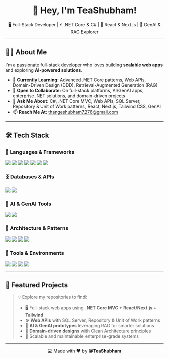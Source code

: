 <h1 align="center">👋 Hey, I'm TeaShubham!</h1>
<p align="center">
  🖥️ Full-Stack Developer | ⚡ .NET Core & C# | 🚀 React & Next.js | 🤖 GenAI & RAG Explorer
</p>

---

## 👨‍💻 About Me

I'm a passionate full-stack developer who loves building **scalable web apps** and exploring **AI-powered solutions**.  

- 🌱 **Currently Learning:** Advanced .NET Core patterns, Web APIs, Domain-Driven Design (DDD), Retrieval-Augmented Generation (RAG)  
- 🔭 **Open to Collaborate:** On full-stack platforms, AI/GenAI apps, enterprise .NET solutions, and domain-driven projects  
- 💬 **Ask Me About:** C#, .NET Core MVC, Web APIs, SQL Server, Repository & Unit of Work patterns, React, Next.js, Tailwind CSS, GenAI  
- 📫 **Reach Me At:** [thangeshubham7276@gmail.com](mailto:thangeshubham7276@gmail.com)

---

## 🛠️ Tech Stack

### 🚀 Languages & Frameworks
<p>
  <img src="https://img.shields.io/badge/C%23-239120?style=flat&logo=c-sharp&logoColor=white" />
  <img src="https://img.shields.io/badge/.NET_Core-512BD4?style=flat&logo=.net&logoColor=white" />
  <img src="https://img.shields.io/badge/ASP.NET_MVC-512BD4?style=flat&logo=.net&logoColor=white" />
  <img src="https://img.shields.io/badge/JavaScript-F7DF1E?style=flat&logo=javascript&logoColor=black" />
  <img src="https://img.shields.io/badge/React-61DAFB?style=flat&logo=react&logoColor=black" />
  <img src="https://img.shields.io/badge/Next.js-000000?style=flat&logo=next.js&logoColor=white" />
  <img src="https://img.shields.io/badge/Tailwind_CSS-38B2AC?style=flat&logo=tailwind-css&logoColor=white" />
</p>

### 🗄️ Databases & APIs
<p>
  <img src="https://img.shields.io/badge/SQL_Server-CC2927?style=flat&logo=microsoft-sql-server&logoColor=white" />
  <img src="https://img.shields.io/badge/Web_API-007ACC?style=flat&logo=webhook&logoColor=white" />
</p>

### 🤖 AI & GenAI Tools
<p>
  <img src="https://img.shields.io/badge/GenAI-%23667EEA?style=flat&logo=OpenAI&logoColor=white" />
  <img src="https://img.shields.io/badge/RAG-%234B8BBE?style=flat&logo=semantic-web&logoColor=white" />
</p>

### 🧭 Architecture & Patterns
<p>
  <img src="https://img.shields.io/badge/Repository_Pattern-FF6F61?style=flat&logo=repository&logoColor=white" />
  <img src="https://img.shields.io/badge/Unit_of_Work-4CAF50?style=flat&logo=database&logoColor=white" />
  <img src="https://img.shields.io/badge/Domain-Driven_Design-6A5ACD?style=flat&logo=uml&logoColor=white" />
  <img src="https://img.shields.io/badge/Clean_Architecture-4CAF50?style=flat&logo=architecture&logoColor=white" />
</p>

### 🧰 Tools & Environments
<p>
  <img src="https://img.shields.io/badge/Visual_Studio-5C2D91?style=flat&logo=visual-studio&logoColor=white" />
  <img src="https://img.shields.io/badge/VS_Code-007ACC?style=flat&logo=visual-studio-code&logoColor=white" />
  <img src="https://img.shields.io/badge/Git-F05032?style=flat&logo=git&logoColor=white" />
  <img src="https://img.shields.io/badge/GitHub-181717?style=flat&logo=github&logoColor=white" />
</p>

---

## 📂 Featured Projects

> 💡 Explore my repositories to find:
> - 🖥️ Full-stack web apps using **.NET Core MVC + React/Next.js + Tailwind**  
> - ⚙️ **Web APIs** with SQL Server, Repository & Unit of Work patterns  
> - 🤖 **AI & GenAI prototypes** leveraging RAG for smarter solutions  
> - 🧠 **Domain-driven designs** with Clean Architecture principles  
> - 🔬 Scalable and maintainable enterprise-grade systems  

---

<p align="center">💻 Made with ❤️ by <strong>@TeaShubham</strong></p>
